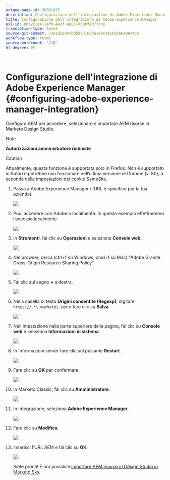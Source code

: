 ```yaml
---
unique-page-id: 30081815
description: Configurazione dell’integrazione di Adobe Experience Manager - Documentazione di Marketo - Documentazione del prodotto
title: Configurazione dell’integrazione di Adobe Experience Manager
exl-id: 06b2c214-1afb-443f-ae01-0c00fed77dce
translation-type: tm+mt
source-git-commit: 72e1d29347bd5b77107da1e9c30169cb6490c432
workflow-type: tm+mt
source-wordcount: '218'
ht-degree: 0%

---
```


# Configurazione dell&#39;integrazione di Adobe Experience Manager {#configuring-adobe-experience-manager-integration}

Configura AEM per accedere, selezionare e importare AEM risorse in Marketo Design Studio.

>[!NOTE]
>
>**Autorizzazioni amministratore richieste**

>[!CAUTION]
>
>Attualmente, questa funzione è supportata solo in Firefox. Non è supportato in Safari e potrebbe non funzionare nell’ultima versione di Chrome (v. 80), a seconda delle impostazioni dei cookie SameSite.

1. Passa a Adobe Experience Manager (l’URL è specifico per la tua azienda).

   ![](assets/one.png)

1. Puoi accedere con Adobe o localmente. In questo esempio effettueremo l’accesso localmente.

   ![](assets/two.png)

1. In **Strumenti**, fai clic su **Operazioni** e seleziona **Console web**.

   ![](assets/2a.png)

1. Nel browser, cerca (ctrl+f su Windows, cmd+f su Mac) &quot;Adobe Granite Cross-Origin Resource Sharing Policy&quot;.

   ![](assets/three.png)

1. Fai clic sul segno **+** a destra.

   ![](assets/four.png)

1. Nella casella di testo **Origini consentite (Regexp)**, digitare `https://.*\.marketo\.com` e fare clic su **Salva**.

   ![](assets/five-psd.png)

1. Nell&#39;intestazione nella parte superiore della pagina, fai clic su **Console web** e seleziona **Informazioni di sistema**.

   ![](assets/six.png)

1. In Informazioni server fare clic sul pulsante **Restart** .

   ![](assets/seven.png)

1. Fare clic su **OK** per confermare.

   ![](assets/eight.png)

1. In Marketo Classic, fai clic su **Amministratore**.

   ![](assets/nine.png)

1. In Integrazione, seleziona **Adobe Experience Manager**.

   ![](assets/ten.png)

1. Fare clic su **Modifica**.

   ![](assets/eleven.png)

1. Inserisci l&#39;URL AEM e fai clic su **OK**.

   ![](assets/twelve.png)

   Siete pronti! È ora possibile [importare AEM risorse in Design Studio in Marketo Sky](https://experienceleague.adobe.com/docs/marketo/sky/design-studio/importing-assets-with-adobe-experience-manager.html?lang=en#design-studio).
